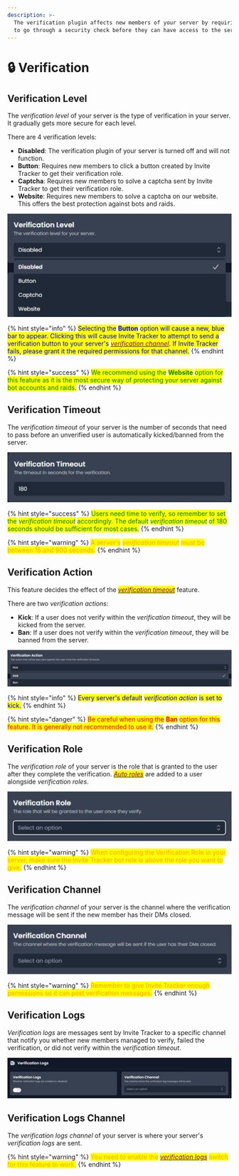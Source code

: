 ```yaml
---
description: >-
  The verification plugin affects new members of your server by requiring them
  to go through a security check before they can have access to the server.
---
```


# 🔒 Verification

## Verification Level

The _verification level_ of your server is the type of verification in your server. It gradually gets more secure for each level.

There are 4 verification levels:

* **Disabled**: The verification plugin of your server is turned off and will not function.
* **Button**: Requires new members to click a button created by Invite Tracker to get their verification role.
* **Captcha**: Requires new members to solve a captcha sent by Invite Tracker to get their verification role.
* **Website**: Requires new members to solve a captcha on our website. This offers the best protection against bots and raids.

<div align="center" data-full-width="false">

<img src="../../.gitbook/assets/Verification Level.png" alt="">

</div>

{% hint style="info" %}
<mark style="color:blue;">Selecting the</mark> <mark style="color:blue;"></mark><mark style="color:blue;">**Button**</mark> <mark style="color:blue;"></mark><mark style="color:blue;">option will cause a new, blue bar to appear. Clicking this will cause Invite Tracker to attempt to send a verification button to your server's</mark> [_<mark style="color:purple;">verification channel</mark>_](verification.md#verification-channel)<mark style="color:blue;">. If Invite Tracker fails, please grant it the required permissions for that channel.</mark>
{% endhint %}

{% hint style="success" %}
<mark style="color:green;">We recommend using the</mark> <mark style="color:green;"></mark><mark style="color:green;">**Website**</mark> <mark style="color:green;"></mark><mark style="color:green;">option for this feature as it is the most secure way of protecting your server against bot accounts and raids.</mark>
{% endhint %}

## Verification Timeout

The _verification timeout_ of your server is the number of seconds that need to pass before an unverified user is automatically kicked/banned from the server.

![](<../../.gitbook/assets/Verification Timeout.png>)

{% hint style="success" %}
<mark style="color:green;">Users need time to verify, so remember to set the</mark> <mark style="color:green;"></mark>_<mark style="color:green;">verification timeout</mark>_ <mark style="color:green;"></mark><mark style="color:green;">accordingly. The default</mark> <mark style="color:green;"></mark>_<mark style="color:green;">verification timeout</mark>_ <mark style="color:green;"></mark><mark style="color:green;">of 180 seconds should be sufficient for most cases.</mark>
{% endhint %}

{% hint style="warning" %}
<mark style="color:orange;">A server's</mark> <mark style="color:orange;"></mark>_<mark style="color:orange;">verification timeout</mark>_ <mark style="color:orange;"></mark><mark style="color:orange;">must be between 15 and 900 seconds.</mark>
{% endhint %}

## Verification Action

This feature decides the effect of the [_<mark style="color:purple;">verification timeout</mark>_](verification.md#verification-timeout) feature.

There are two _verification actions_:

* **Kick**: If a user does not verify within the _verification timeout_, they will be kicked from the server.
* **Ban**: If a user does not verify within the _verification timeout_, they will be banned from the server.

![](<../../.gitbook/assets/Verification Action.png>)

{% hint style="info" %}
<mark style="color:blue;">Every server's default</mark> <mark style="color:blue;"></mark>_<mark style="color:blue;">verification action</mark>_ <mark style="color:blue;"></mark><mark style="color:blue;">is set to kick.</mark>
{% endhint %}

{% hint style="danger" %}
<mark style="color:red;">Be careful when using the</mark> <mark style="color:red;"></mark><mark style="color:red;">**Ban**</mark> <mark style="color:red;"></mark><mark style="color:red;">option for this feature. It is generally not recommended to use it.</mark>
{% endhint %}

## Verification Role

The _verification role_ of your server is the role that is granted to the user after they complete the verification. [_<mark style="color:purple;">Auto roles</mark>_](administration.md#auto-roles) are added to a user alongside _verification roles_.

![](<../../.gitbook/assets/Verification Role.png>)

{% hint style="warning" %}
<mark style="color:orange;">When configuring the Verification Role in your server, make sure the Invite Tracker bot role is above the role you want to give.</mark>
{% endhint %}

## Verification Channel

The _verification channel_ of your server is the channel where the verification message will be sent if the new member has their DMs closed.

![](<../../.gitbook/assets/Verification Channel (1).png>)

{% hint style="warning" %}
<mark style="color:orange;">Remember to give Invite Tracker enough permissions so it can post verification messages.</mark>
{% endhint %}

## Verification Logs

_Verification_ _logs_ are messages sent by Invite Tracker to a specific channel that notify you whether new members managed to verify, failed the verification, or did not verify within the _verification timeout_.

![](<../../.gitbook/assets/Verification Logs.png>)

## Verification Logs Channel

The _verification logs channel_ of your server is where your server's _verification logs_ are sent.

{% hint style="warning" %}
<mark style="color:orange;">You need to enable the</mark> [_<mark style="color:purple;">verification logs</mark>_](verification.md#verification-logs) <mark style="color:orange;">switch for this feature to work.</mark>
{% endhint %}

